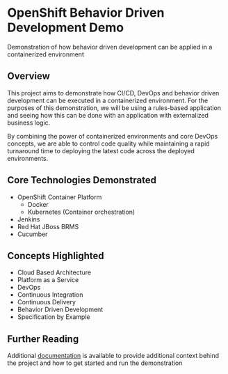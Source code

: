 OpenShift Behavior Driven Development Demo 
==========================================

Demonstration of how behavior driven development can be applied in a containerized environment


## Overview

This project aims to demonstrate how CI/CD, DevOps and behavior driven development can be executed in a containerized environment. For the purposes of this demonstration, we will be using a rules-based application and seeing how this can be done with an application with externalized business logic.

By combining the power of containerized environments and core DevOps concepts, we are able to control code quality while maintaining a rapid turnaround time to deploying the latest code across the deployed environments.

## Core Technologies Demonstrated

* OpenShift Container Platform
	* Docker
	* Kubernetes (Container orchestration)
* Jenkins
* Red Hat JBoss BRMS
* Cucumber

## Concepts Highlighted

* Cloud Based Architecture
* Platform as a Service
* DevOps
* Continuous Integration
* Continuous Delivery
* Behavior Driven Development
* Specification by Example


## Further Reading

Additional [documentation](documentation/README.md) is available to provide additional context behind the project and how to get started and run the demonstration